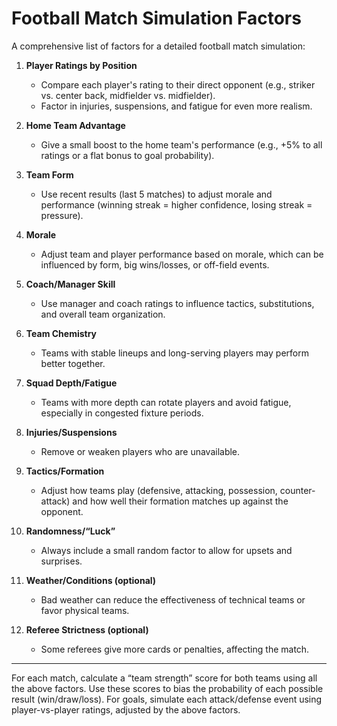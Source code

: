 # Football Match Simulation Factors

A comprehensive list of factors for a detailed football match simulation:

1. **Player Ratings by Position**
   - Compare each player's rating to their direct opponent (e.g., striker vs. center back, midfielder vs. midfielder).
   - Factor in injuries, suspensions, and fatigue for even more realism.

2. **Home Team Advantage**
   - Give a small boost to the home team's performance (e.g., +5% to all ratings or a flat bonus to goal probability).

3. **Team Form**
   - Use recent results (last 5 matches) to adjust morale and performance (winning streak = higher confidence, losing streak = pressure).

4. **Morale**
   - Adjust team and player performance based on morale, which can be influenced by form, big wins/losses, or off-field events.

5. **Coach/Manager Skill**
   - Use manager and coach ratings to influence tactics, substitutions, and overall team organization.

6. **Team Chemistry**
   - Teams with stable lineups and long-serving players may perform better together.

7. **Squad Depth/Fatigue**
   - Teams with more depth can rotate players and avoid fatigue, especially in congested fixture periods.

8. **Injuries/Suspensions**
   - Remove or weaken players who are unavailable.

9. **Tactics/Formation**
   - Adjust how teams play (defensive, attacking, possession, counter-attack) and how well their formation matches up against the opponent.

10. **Randomness/“Luck”**
    - Always include a small random factor to allow for upsets and surprises.

11. **Weather/Conditions (optional)**
    - Bad weather can reduce the effectiveness of technical teams or favor physical teams.

12. **Referee Strictness (optional)**
    - Some referees give more cards or penalties, affecting the match.

---

For each match, calculate a “team strength” score for both teams using all the above factors. Use these scores to bias the probability of each possible result (win/draw/loss). For goals, simulate each attack/defense event using player-vs-player ratings, adjusted by the above factors.

